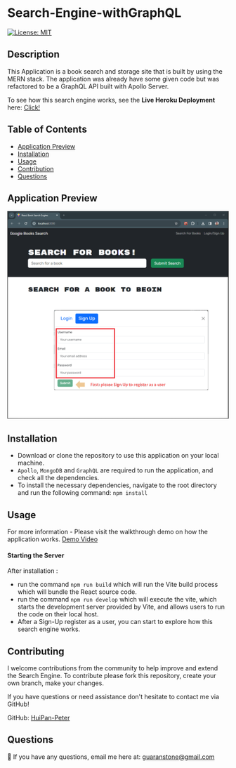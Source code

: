 # Search-Engine-withGraphQL

[![License: MIT](https://img.shields.io/badge/License-MIT-yellow.svg)](https://github.com/siennameow/social-network-API/blob/main/LICENSE)

## Description

This Application is a book search and storage site that is built by using the MERN stack. The application was already have some given code but was refactored to be a GraphQL API built with Apollo Server.

To see how this search engine works, see the **Live Heroku Deployment** here: [Click!](https://dry-garden-61203-f464af7524b7.herokuapp.com)

## Table of Contents

- [Application Preview](#application-preview)
- [Installation](#installation)
- [Usage](#usage)
- [Contribution](#contribution)
- [Questions](#questions)

## Application Preview
![alt text](./assets/Home-Preview.png)

## Installation

- Download or clone the repository to use this application on your local machine.
- `Apollo`, `MongoDB` and `GraphQL` are required to run the application, and check all the dependencies.
- To install the necessary dependencies, navigate to the root directory and run the following command:
  `npm install`

## Usage

For more information - Please visit the walkthrough demo on how the application works.
[Demo Video](https://github.com/HuiPan-Peter/Search-Engine-withGraphQL/blob/main/assets/Search%20Engine%20Walkthrough%20Video.mp4)

#### Starting the Server

After installation :
- run the command `npm run build` which will run the Vite build process which will bundle the React source code.
- run the command `npm run develop` which will execute the vite, which starts the development server provided by Vite, and allows users to run the code on their local host.
- After a Sign-Up register as a user, you can start to explore how this search engine works.

## Contributing

I welcome contributions from the community to help improve and extend the Search Engine. To contribute please fork this repository, create your own branch, make your changes. 

If you have questions or need assistance don't hesitate to contact me via GitHub!

GitHub: [HuiPan-Peter](https://github.com/HuiPan-Peter)

## Questions

📩 If you have any questions, email me here at: guaranstone@gmail.com
